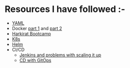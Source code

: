 # Resources I have followed :-
- [YAML](https://youtu.be/IA90BTozdow?si=WZpU5knyf1LICeU_)
- Docker [part 1](https://youtu.be/fSmLiOMp2qI?si=ttLhTJTRUZGPIAxN) and [part 2](https://youtu.be/KuCwrySinqI?si=3HxWbJrOgfFG65Kk)
- [Harkirat Bootcamp](https://youtu.be/sSRaakd95Nk?si=yQxPHaDYtnGRITWo)
- [K8s](https://youtu.be/X48VuDVv0do?si=2we6Mm7o-ReMwK1g)
- [Helm](https://youtu.be/7A5cH8iqgHU?si=X5QCgKK1KT_vxZtY)
- CI/CD
    - [Jenkins and problems with scaling it up](https://flannel-pudding-0ec.notion.site/CI-CD-25b1ac7deedc80acab89feeaf61698ea?pvs=74)
    - [CD with GitOps](https://youtube.com/playlist?list=PLdpzxOOAlwvKu7OZpgj1-MzJFqZ8RBp6f&si=qjClOlW_CmmFNju2)